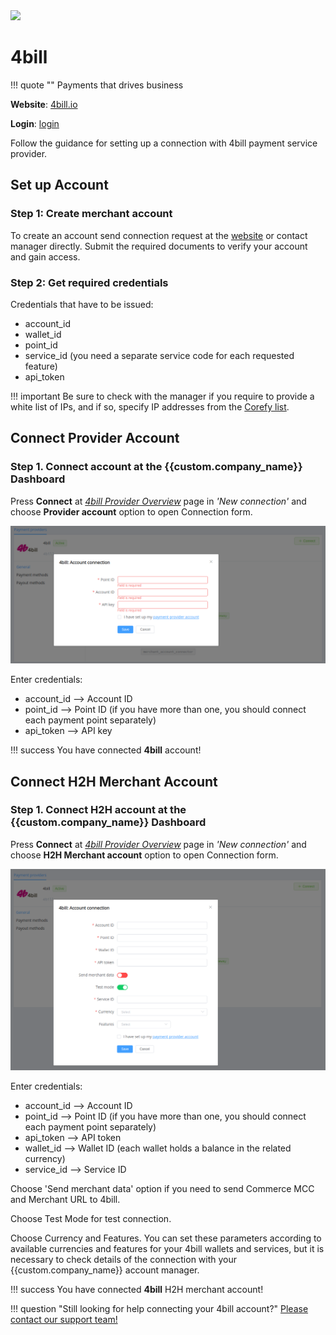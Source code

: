 <img src="https://static.openfintech.io/payment_providers/4bill/logo.svg?w=400" width="400px" >

# 4bill

!!! quote ""
    Payments that drives business

**Website**: [4bill.io](https://4bill.io/)

**Login**: [login](https://cabinet.4bill.io/login)

Follow the guidance for setting up a connection with 4bill payment service provider.

## Set up Account

### Step 1: Create merchant account

To create an account send connection request at the [website](https://4bill.io/) or contact manager directly. Submit the required documents to verify your account and gain access.

### Step 2: Get required credentials

Credentials that have to be issued:

* account_id
* wallet_id
* point_id
* service_id (you need a separate service code for each requested feature)
* api_token

!!! important
    Be sure to check with the manager if you require to provide a white list of IPs, and if so, specify IP addresses from the [Corefy list](/integration/ips/).

## Connect Provider Account

### Step 1. Connect account at the {{custom.company_name}} Dashboard

Press **Connect** at [*4bill Provider Overview*]({{custom.dashboard_base_url}}connect-directory/payment-providers/4bill/general) page in *'New connection'* and choose **Provider account** option to open Connection form.

![Connect](images/provider-account.png)

Enter credentials:

* account_id --> Account ID
* point_id --> Point ID (if you have more than one, you should connect each payment point separately)
* api_token --> API key

!!! success
    You have connected **4bill** account!

## Connect H2H Merchant Account

### Step 1. Connect H2H account at the {{custom.company_name}} Dashboard

Press **Connect** at [*4bill Provider Overview*]({{custom.dashboard_base_url}}connect-directory/payment-providers/4bill/general) page in *'New connection'* and choose **H2H Merchant account** option to open Connection form.

![Connect](images/h2h-merchant-account.png)

Enter credentials:

* account_id --> Account ID
* point_id --> Point ID (if you have more than one, you should connect each payment point separately)
* api_token --> API token
* wallet_id --> Wallet ID (each wallet holds a balance in the related currency)
* service_id --> Service ID

Choose 'Send merchant data' option if you need to send Commerce MCC and Merchant URL to 4bill.

Choose Test Mode for test connection.

Choose Currency and Features. You can set these parameters according to available currencies and features for your 4bill wallets and services, but it is necessary to check details of the connection with your {{custom.company_name}} account manager.

!!! success
    You have connected **4bill** H2H merchant account!

!!! question "Still looking for help connecting your 4bill account?"
    [Please contact our support team!](mailto:{{custom.support_email}})
